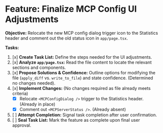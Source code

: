 # Feature: Finalize MCP Config UI Adjustments

**Objective:** Relocate the new MCP config dialog trigger icon to the Statistics header and comment out the old status icon in `app/page.tsx`.

**Tasks:**

1.  [x] **Create Task List:** Define the steps needed for the UI adjustments.
2.  [x] **Analyze `app/page.tsx`:** Read the file content to locate the relevant sections and components.
3.  [x] **Propose Solutions & Confidence:** Outline options for modifying the file (`apply_diff` vs. `write_to_file`) and state confidence. (Determined no changes needed).
4.  [x] **Implement Changes:** (No changes required as file already meets criteria)
    *   [x] Relocate `<MCPConfigDialog />` trigger to the Statistics header. (Already in place)
    *   [x] Comment out `<MCPServerStatus />`. (Already absent)
5.  [ ] **Attempt Completion:** Signal task completion after user confirmation.
6.  [ ] **Seal Task List:** Mark the feature as complete upon final user approval.